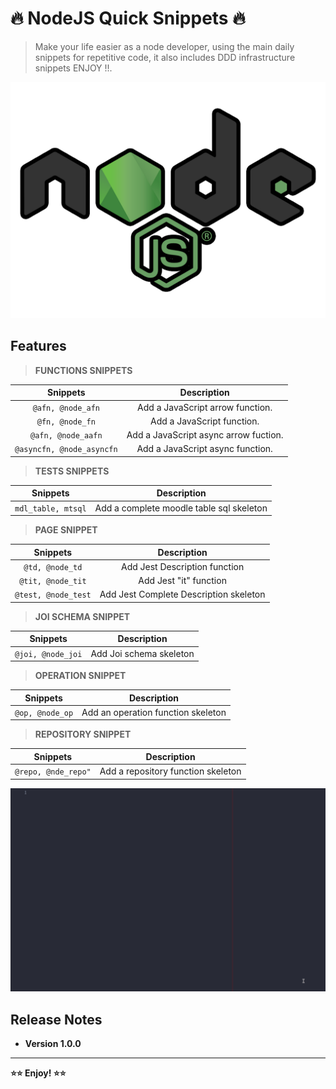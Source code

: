 # 🔥 NodeJS Quick Snippets 🔥

> Make your life easier as a node developer, using the main daily snippets for repetitive code, it also includes DDD infrastructure snippets ENJOY !!.

<p align="center">
  <img src="images/icon.png" alt="node quick snippets demo">
</p>

## Features

> **FUNCTIONS SNIPPETS**

|       **Snippets**        |            **Description**            |
| :-----------------------: | :-----------------------------------: |
|     `@afn, @node_afn`     |   Add a JavaScript arrow function.    |
|      `@fn, @node_fn`      |      Add a JavaScript function.       |
|    `@afn, @node_aafn`     | Add a JavaScript async arrow fuction. |
| `@asyncfn, @node_asyncfn` |   Add a JavaScript async function.    |

> **TESTS SNIPPETS**

|    **Snippets**    |             **Description**              |
| :----------------: | :--------------------------------------: |
| `mdl_table, mtsql` | Add a complete moodle table sql skeleton |

> **PAGE SNIPPET**

|    **Snippets**     |            **Description**             |
| :-----------------: | :------------------------------------: |
|   `@td, @node_td`   |     Add Jest Description function      |
|  `@tit, @node_tit`  |         Add Jest "it" function         |
| `@test, @node_test` | Add Jest Complete Description skeleton |

> **JOI SCHEMA SNIPPET**

|   **Snippets**    |     **Description**     |
| :---------------: | :---------------------: |
| `@joi, @node_joi` | Add Joi schema skeleton |

> **OPERATION SNIPPET**

|  **Snippets**   |          **Description**           |
| :-------------: | :--------------------------------: |
| `@op, @node_op` | Add an operation function skeleton |

> **REPOSITORY SNIPPET**

|    **Snippets**     |          **Description**           |
| :-----------------: | :--------------------------------: |
| `@repo, @nde_repo"` | Add a repository function skeleton |

<p align="center">
  <img src="images/node_quick_snippets.gif" alt="moodle vscode snippets demo">
</p>

## Release Notes

- **Version 1.0.0**

---

**⭐⭐ Enjoy! ⭐⭐**
